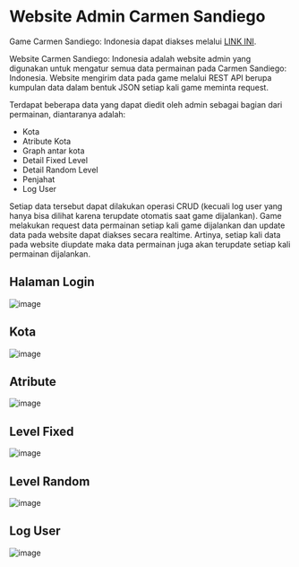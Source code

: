 # Website Admin Carmen Sandiego

Game Carmen Sandiego: Indonesia dapat diakses melalui [LINK INI](https://github.com/titian-pamungkas-a/carmensidgame).

Website Carmen Sandiego: Indonesia adalah website admin yang digunakan untuk mengatur semua data permainan pada Carmen Sandiego: Indonesia. Website mengirim data pada game melalui REST API berupa kumpulan data dalam bentuk JSON setiap kali game meminta request.

Terdapat beberapa data yang dapat diedit oleh admin sebagai bagian dari permainan, diantaranya adalah:
- Kota
- Atribute Kota
- Graph antar kota
- Detail Fixed Level
- Detail Random Level
- Penjahat
- Log User

Setiap data tersebut dapat dilakukan operasi CRUD (kecuali log user yang hanya bisa dilihat karena terupdate otomatis saat game dijalankan). Game melakukan request data permainan setiap kali game dijalankan dan update data pada website dapat diakses secara realtime. Artinya, setiap kali data pada website diupdate maka data permainan juga akan terupdate setiap kali permainan dijalankan. 

## Halaman Login

![image](https://github.com/user-attachments/assets/d5f0e515-a006-444f-8d7f-5ad467e87dc4)


## Kota 

![image](https://github.com/user-attachments/assets/1a965f7b-6a8e-4631-985b-bed95bd8de6c)


## Atribute

![image](https://github.com/user-attachments/assets/0acb3615-710f-46a1-b9d4-2b3e9b3328f2)


## Level Fixed

![image](https://github.com/user-attachments/assets/980cb117-8825-4bf7-8459-05b22fdac279)


## Level Random

![image](https://github.com/user-attachments/assets/e685288f-2a55-4213-8510-ce10ecb5cefa)


## Log User

![image](https://github.com/user-attachments/assets/aa29133d-c117-4a87-b2a0-5d3942871782)
